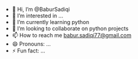 - 👋 Hi, I’m @BaburSadiqi
- 👀 I’m interested in ...
- 🌱 I’m currently learning python
- 💞️ I’m looking to collaborate on python projects
- 📫 How to reach me 
babur.sadiqi77@gmail.com
- 😄 Pronouns: ...
- ⚡ Fun fact: ...

<!---
BaburSadiqi/BaburSadiqi is a ✨ special ✨ repository because its `README.md` (this file) appears on your GitHub profile.
You can click the Preview link to take a look at your changes.
--->
